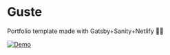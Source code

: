 # Guste

Portfolio template made with Gatsby+Sanity+Netlify 🐱‍🚀

[![Demo](https://i.imgur.com/xHgFi3A.png)](https://guste-portfolio-template.netlify.com/)

